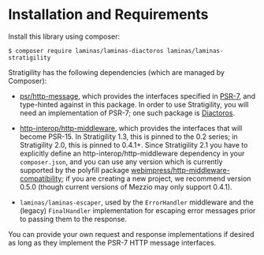 # Installation and Requirements

Install this library using composer:

```console
$ composer require laminas/laminas-diactoros laminas/laminas-stratigility
```

Stratigility has the following dependencies (which are managed by Composer):

- [psr/http-message](https://github.com/php-fig/http-message), which provides
  the interfaces specified in [PSR-7](http://www.php-fig.org/psr/psr-7),
  and type-hinted against in this package. In order to use Stratigility, you
  will need an implementation of PSR-7; one such package is
  [Diactoros](https://docs.laminas.dev/laminas-diactoros/).

- [http-interop/http-middleware](https://github.com/http-interop/http-middleware),
  which provides the interfaces that will become PSR-15. In Stratigility 1.3,
  this is pinned to the 0.2 series; in Stratigility 2.0, this is pinned to
  0.4.1+. Since Stratigility 2.1 you have to explicitly define an
  http-interop/http-middleware dependency in your `composer.json`, and you can
  use any version which is currently supported by the polyfill package
  [webimpress/http-middleware-compatibility](https://github.com/webimpress/http-middleware-compatibility);
  if you are creating a new project, we recommend version 0.5.0 (though current
  versions of Mezzio may only support 0.4.1).

- `laminas/laminas-escaper`, used by the `ErrorHandler` middleware and the
  (legacy) `FinalHandler` implementation for escaping error messages prior to
  passing them to the response.

You can provide your own request and response implementations if desired as
long as they implement the PSR-7 HTTP message interfaces.
